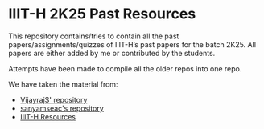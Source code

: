 # IIIT-H 2K25 Past Resources
This repository contains/tries to contain all the past papers/assignments/quizzes of IIIT-H’s past papers for the batch 2K25. All papers are either added by me or contributed by the students.

Attempts have been made to compile all the older repos into one repo.

We have taken the material from:
- [VijayrajS' repository](https://github.com/VijayrajS/iiitprevpapers/)
- [sanyamseac's repository](https://github.com/sanyamseac/exams2k24)
- [IIIT-H Resources](https://github.com/IIITH-Resources)
